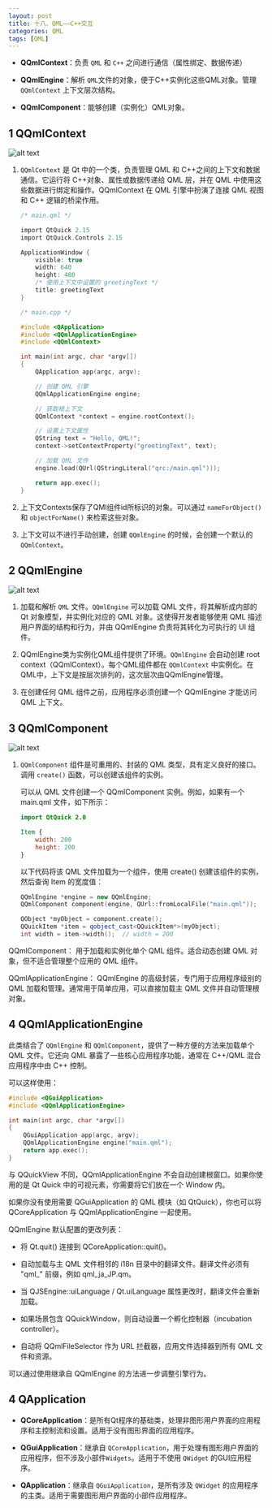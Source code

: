 ```yaml
---
layout: post
title: 十八、QML——C++交互
categories: QML
tags: [QML]
---
```


- **QQmlContext**：负责 `QML` 和 `C++` 之间进行通信（属性绑定、数据传递）

- **QQmlEngine**：解析 `QML`文件的对象，便于C++实例化这些QML对象。管理 `QQmlContext` 上下文层次结构。

- **QQmlComponent**：能够创建（实例化）QML对象。

## 1 QQmlContext

![alt text](image-1.png)

1. `QQmlContext` 是 Qt 中的一个类，负责管理 QML 和 C++之间的上下文和数据通信。它运行将 C++对象、属性或数据传递给 QML 层，并在 QML 中使用这些数据进行绑定和操作。QQmlContext 在 QML 引擎中扮演了连接 QML 视图和 C++ 逻辑的桥梁作用。

    ```c
    /* main.qml */

    import QtQuick 2.15
    import QtQuick.Controls 2.15

    ApplicationWindow {
        visible: true
        width: 640
        height: 480
        /* 使用上下文中设置的 greetingText */
        title: greetingText  
    }

    /* main.cpp */

    #include <QApplication>
    #include <QQmlApplicationEngine>
    #include <QQmlContext>

    int main(int argc, char *argv[])
    {
        QApplication app(argc, argv);

        // 创建 QML 引擎
        QQmlApplicationEngine engine;

        // 获取根上下文
        QQmlContext *context = engine.rootContext();

        // 设置上下文属性
        QString text = "Hello, QML!";
        context->setContextProperty("greetingText", text);

        // 加载 QML 文件
        engine.load(QUrl(QStringLiteral("qrc:/main.qml")));

        return app.exec();
    }
    ```

2. 上下文Contexts保存了QMl组件id所标识的对象。可以通过 `nameForObject()` 和 `objectForName()` 来检索这些对象。

3. 上下文可以不进行手动创建，创建 `QQmlEngine` 的时候，会创建一个默认的 `QQmlContext`。

## 2 QQmlEngine

![alt text](image-2.png)

1. 加载和解析 `QML` 文件。`QQmlEngine` 可以加载 QML 文件，将其解析成内部的 Qt 对象模型，并实例化对应的 QML 对象。这使得开发者能够使用 QML 描述用户界面的结构和行为，并由 QQmlEngine 负责将其转化为可执行的 UI 组件。

2. QQmlEngine类为实例化QML组件提供了环境。`QQmlEngine` 会自动创建 root context（QQmlContext）。每个QML组件都在 `QQmlContext` 中实例化。在QML中，上下文是按层次排列的，这次层次由QQmlEngine管理。

3. 在创建任何 QML 组件之前，应用程序必须创建一个 QQmlEngine 才能访问 QML 上下文。

## 3 QQmlComponent

![alt text](image-3.png)

1. `QQmlComponent` 组件是可重用的、封装的 QML 类型，具有定义良好的接口。调用 `create()` 函数，可以创建该组件的实例。

    可以从 QML 文件创建一个 QQmlComponent 实例。例如，如果有一个 main.qml 文件，如下所示：

    ```qml
    import QtQuick 2.0

    Item {
        width: 200
        height: 200
    }
    ```

    以下代码将该 QML 文件加载为一个组件，使用 create() 创建该组件的实例，然后查询 Item 的宽度值：

    ```c++
    QQmlEngine *engine = new QQmlEngine;
    QQmlComponent component(engine, QUrl::fromLocalFile("main.qml"));

    QObject *myObject = component.create();
    QQuickItem *item = qobject_cast<QQuickItem*>(myObject);
    int width = item->width();  // width = 200
    ```


QQmlComponent： 用于加载和实例化单个 QML 组件。适合动态创建 QML 对象，但不适合管理整个应用的 QML 组件。

QQmlApplicationEngine： QQmlEngine 的高级封装，专门用于应用程序级别的 QML 加载和管理。通常用于简单应用，可以直接加载主 QML 文件并自动管理根对象。

## 4 QQmlApplicationEngine

此类结合了 `QQmlEngine` 和 `QQmlComponent`，提供了一种方便的方法来加载单个 QML 文件。它还向 QML 暴露了一些核心应用程序功能，通常在 C++/QML 混合应用程序中由 C++ 控制。

可以这样使用：

```c++
#include <QGuiApplication>
#include <QQmlApplicationEngine>

int main(int argc, char *argv[])
{
    QGuiApplication app(argc, argv);
    QQmlApplicationEngine engine("main.qml");
    return app.exec();
}
```

与 QQuickView 不同，QQmlApplicationEngine 不会自动创建根窗口。如果你使用的是 Qt Quick 中的可视元素，你需要将它们放在一个 Window 内。

如果你没有使用需要 QGuiApplication 的 QML 模块（如 QtQuick），你也可以将 QCoreApplication 与 QQmlApplicationEngine 一起使用。

QQmlEngine 默认配置的更改列表：

- 将 Qt.quit() 连接到 QCoreApplication::quit()。

- 自动加载与主 QML 文件相邻的 i18n 目录中的翻译文件。翻译文件必须有 "qml_" 前缀，例如 qml_ja_JP.qm。

- 当 QJSEngine::uiLanguage / Qt.uiLanguage 属性更改时，翻译文件会重新加载。

- 如果场景包含 QQuickWindow，则自动设置一个孵化控制器（incubation controller）。

- 自动将 QQmlFileSelector 作为 URL 拦截器，应用文件选择器到所有 QML 文件和资源。

可以通过使用继承自 QQmlEngine 的方法进一步调整引擎行为。

## 4 QApplication

- **QCoreApplication**：是所有Qt程序的基础类，处理非图形用户界面的应用程序和主控制流和设置。适用于没有图形界面的应用程序。

- **QGuiApplication**：继承自 `QCoreApplication`，用于处理有图形用户界面的应用程序，但不涉及小部件`Widgets`。适用于不使用 `QWidget` 的GUI应用程序。

- **QApplication**：继承自 `QGuiApplication`，是所有涉及 `QWidget` 的应用程序的主类。适用于需要图形用户界面的小部件应用程序。

